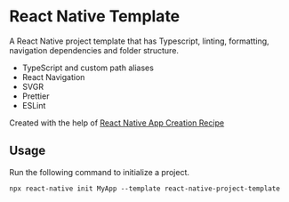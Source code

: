 # React Native Template

A React Native project template that has Typescript, linting, formatting, navigation dependencies and folder structure.

- TypeScript and custom path aliases
- React Navigation
- SVGR
- Prettier
- ESLint

Created with the help of [React Native App Creation Recipe](https://github.com/atolye15/crna-recipe)

## Usage

Run the following command to initialize a project.

`npx react-native init MyApp --template react-native-project-template`